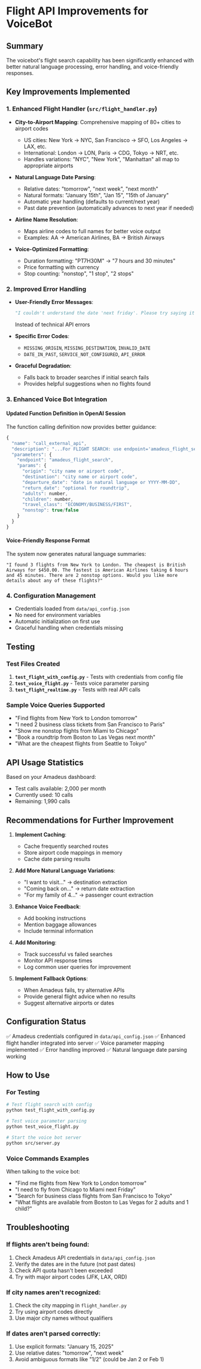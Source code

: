 # Flight API Improvements for VoiceBot

## Summary
The voicebot's flight search capability has been significantly enhanced with better natural language processing, error handling, and voice-friendly responses.

## Key Improvements Implemented

### 1. Enhanced Flight Handler (`src/flight_handler.py`)
- **City-to-Airport Mapping**: Comprehensive mapping of 80+ cities to airport codes
  - US cities: New York → NYC, San Francisco → SFO, Los Angeles → LAX, etc.
  - International: London → LON, Paris → CDG, Tokyo → NRT, etc.
  - Handles variations: "NYC", "New York", "Manhattan" all map to appropriate airports

- **Natural Language Date Parsing**:
  - Relative dates: "tomorrow", "next week", "next month"
  - Natural formats: "January 15th", "Jan 15", "15th of January"
  - Automatic year handling (defaults to current/next year)
  - Past date prevention (automatically advances to next year if needed)

- **Airline Name Resolution**:
  - Maps airline codes to full names for better voice output
  - Examples: AA → American Airlines, BA → British Airways

- **Voice-Optimized Formatting**:
  - Duration formatting: "PT7H30M" → "7 hours and 30 minutes"
  - Price formatting with currency
  - Stop counting: "nonstop", "1 stop", "2 stops"

### 2. Improved Error Handling
- **User-Friendly Error Messages**:
  ```python
  "I couldn't understand the date 'next friday'. Please try saying it differently, like 'tomorrow' or 'January 15th'."
  ```
  Instead of technical API errors

- **Specific Error Codes**:
  - `MISSING_ORIGIN`, `MISSING_DESTINATION`, `INVALID_DATE`
  - `DATE_IN_PAST`, `SERVICE_NOT_CONFIGURED`, `API_ERROR`

- **Graceful Degradation**:
  - Falls back to broader searches if initial search fails
  - Provides helpful suggestions when no flights found

### 3. Enhanced Voice Bot Integration

#### Updated Function Definition in OpenAI Session
The function calling definition now provides better guidance:
```javascript
{
  "name": "call_external_api",
  "description": "...For FLIGHT SEARCH: use endpoint='amadeus_flight_search' - you can use city names (e.g., 'New York', 'London') or airport codes...",
  "parameters": {
    "endpoint": "amadeus_flight_search",
    "params": {
      "origin": "city name or airport code",
      "destination": "city name or airport code",
      "departure_date": "date in natural language or YYYY-MM-DD",
      "return_date": "optional for roundtrip",
      "adults": number,
      "children": number,
      "travel_class": "ECONOMY/BUSINESS/FIRST",
      "nonstop": true/false
    }
  }
}
```

#### Voice-Friendly Response Format
The system now generates natural language summaries:
```
"I found 3 flights from New York to London. The cheapest is British Airways for $450.00. The fastest is American Airlines taking 6 hours and 45 minutes. There are 2 nonstop options. Would you like more details about any of these flights?"
```

### 4. Configuration Management
- Credentials loaded from `data/api_config.json`
- No need for environment variables
- Automatic initialization on first use
- Graceful handling when credentials missing

## Testing

### Test Files Created
1. **`test_flight_with_config.py`** - Tests with credentials from config file
2. **`test_voice_flight.py`** - Tests voice parameter parsing
3. **`test_flight_realtime.py`** - Tests with real API calls

### Sample Voice Queries Supported
- "Find flights from New York to London tomorrow"
- "I need 2 business class tickets from San Francisco to Paris"
- "Show me nonstop flights from Miami to Chicago"
- "Book a roundtrip from Boston to Las Vegas next month"
- "What are the cheapest flights from Seattle to Tokyo"

## API Usage Statistics
Based on your Amadeus dashboard:
- Test calls available: 2,000 per month
- Currently used: 10 calls
- Remaining: 1,990 calls

## Recommendations for Further Improvement

1. **Implement Caching**:
   - Cache frequently searched routes
   - Store airport code mappings in memory
   - Cache date parsing results

2. **Add More Natural Language Variations**:
   - "I want to visit..." → destination extraction
   - "Coming back on..." → return date extraction
   - "For my family of 4..." → passenger count extraction

3. **Enhance Voice Feedback**:
   - Add booking instructions
   - Mention baggage allowances
   - Include terminal information

4. **Add Monitoring**:
   - Track successful vs failed searches
   - Monitor API response times
   - Log common user queries for improvement

5. **Implement Fallback Options**:
   - When Amadeus fails, try alternative APIs
   - Provide general flight advice when no results
   - Suggest alternative airports or dates

## Configuration Status
✅ Amadeus credentials configured in `data/api_config.json`
✅ Enhanced flight handler integrated into server
✅ Voice parameter mapping implemented
✅ Error handling improved
✅ Natural language date parsing working

## How to Use

### For Testing
```bash
# Test flight search with config
python test_flight_with_config.py

# Test voice parameter parsing
python test_voice_flight.py

# Start the voice bot server
python src/server.py
```

### Voice Commands Examples
When talking to the voice bot:
- "Find me flights from New York to London tomorrow"
- "I need to fly from Chicago to Miami next Friday"
- "Search for business class flights from San Francisco to Tokyo"
- "What flights are available from Boston to Las Vegas for 2 adults and 1 child?"

## Troubleshooting

### If flights aren't being found:
1. Check Amadeus API credentials in `data/api_config.json`
2. Verify the dates are in the future (not past dates)
3. Check API quota hasn't been exceeded
4. Try with major airport codes (JFK, LAX, ORD)

### If city names aren't recognized:
1. Check the city mapping in `flight_handler.py`
2. Try using airport codes directly
3. Use major city names without qualifiers

### If dates aren't parsed correctly:
1. Use explicit formats: "January 15, 2025"
2. Use relative dates: "tomorrow", "next week"
3. Avoid ambiguous formats like "1/2" (could be Jan 2 or Feb 1)